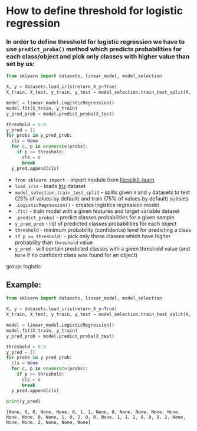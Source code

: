 # How to define threshold for logistic regression

### In order to define threshold for logistic regression we have to use `predict_proba()` method which predicts probabilities for each class/object and pick only classes with higher value than set by us:

```python
from sklearn import datasets, linear_model, model_selection

X, y = datasets.load_iris(return_X_y=True)
X_train, X_test, y_train, y_test = model_selection.train_test_split(X, y)

model = linear_model.LogisticRegression()
model.fit(X_train, y_train)
y_pred_prob = model.predict_proba(X_test)

threshold = 0.9
y_pred = []
for probs in y_pred_prob:
  cls = None
  for c, p in enumerate(probs):
    if p >= threshold:
      cls = c
      break
  y_pred.append(cls)
```

- `from sklearn import` - import module from [lib:scikit-learn](https://onelinerhub.com/python-scikit-learn/how-to-install-scikit-learn-using-pip)
- `load_iris` - loads [Iris](https://scikit-learn.org/stable/auto_examples/datasets/plot_iris_dataset.html) dataset
- `model_selection.train_test_split` - splits given `X` and `y` datasets to test (25% of values by default) and train (75% of values by default) subsets
- `.LogisticRegression()` - creates logistics regression model
- `.fit(` - train model with a given features and target variable dataset
- `.predict_proba(` - predict classes probabilities for a given sample
- `y_pred_prob` - list of predicted classes probabilities for each object
- `threshold` - minimum probability (confidence) level for predicting a class
- `if p >= threshold:` - pick only those classes which have higher probability than `threshold` value
- `y_pred` - will contain predicted classes with a given threshold value (and `None` if no confident class was found for an object)

group: logistic

## Example: 
```python
from sklearn import datasets, linear_model, model_selection

X, y = datasets.load_iris(return_X_y=True)
X_train, X_test, y_train, y_test = model_selection.train_test_split(X, y)

model = linear_model.LogisticRegression()
model.fit(X_train, y_train)
y_pred_prob = model.predict_proba(X_test)

threshold = 0.9
y_pred = []
for probs in y_pred_prob:
  cls = None
  for c, p in enumerate(probs):
    if p >= threshold:
      cls = c
      break
  y_pred.append(cls)
  
print(y_pred)
```
```
[None, 0, 0, None, None, 0, 1, 1, None, 0, None, None, None, None, None, None, 0, None, 1, 0, 2, 0, 0, None, 1, 1, 2, 0, 0, 0, 2, None, None, None, 2, None, None, None]

```

